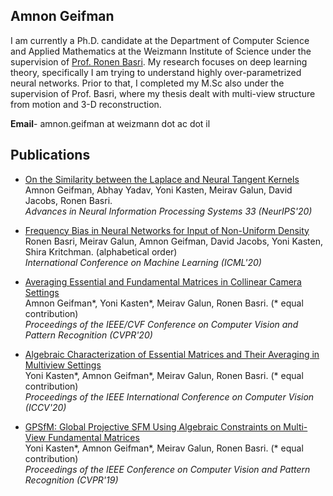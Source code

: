 ## Amnon Geifman

I am currently a Ph.D. candidate at the Department of Computer Science and Applied Mathematics at the Weizmann Institute of Science under the supervision of [Prof. Ronen Basri](https://www.weizmann.ac.il/math/ronen/). My research focuses on deep learning theory, specifically I am trying to understand highly over-parametrized neural networks.
Prior to that, I completed my M.Sc also under the supervision of Prof. Basri, where my thesis dealt with multi-view structure from motion and 3-D reconstruction.


**Email**- amnon.geifman at weizmann dot ac dot il


## Publications

* [On the Similarity between the Laplace
and Neural Tangent Kernels](https://arxiv.org/pdf/2007.01580.pdf) <br />
Amnon Geifman, Abhay Yadav, Yoni Kasten, Meirav Galun, David Jacobs, Ronen Basri. <br />
 *Advances in Neural Information Processing Systems 33 (NeurIPS'20)*

* [Frequency Bias in Neural Networks for Input of Non-Uniform Density](https://arxiv.org/pdf/2003.04560.pdf)<br />
Ronen Basri, Meirav Galun, Amnon Geifman, David Jacobs, Yoni Kasten, Shira Kritchman. (alphabetical order)<br />
*International Conference on Machine Learning (ICML'20)*

* [Averaging Essential and Fundamental Matrices in Collinear Camera Settings](https://openaccess.thecvf.com/content_CVPR_2020/papers/Geifman_Averaging_Essential_and_Fundamental_Matrices_in_Collinear_Camera_Settings_CVPR_2020_paper.pdf)<br />
Amnon Geifman*, Yoni Kasten*, Meirav Galun, Ronen Basri. (* equal contribution)<br />
*Proceedings of the IEEE/CVF Conference on Computer Vision and Pattern Recognition (CVPR'20)*

* [Algebraic Characterization of Essential Matrices and Their Averaging
in Multiview Settings](https://openaccess.thecvf.com/content_ICCV_2019/papers/Kasten_Algebraic_Characterization_of_Essential_Matrices_and_Their_Averaging_in_Multiview_ICCV_2019_paper.pdf)<br />
Yoni Kasten*, Amnon Geifman*, Meirav Galun, Ronen Basri. (* equal contribution)<br />
*Proceedings of the IEEE International Conference on Computer Vision (ICCV'20)*

* [GPSfM: Global Projective SFM Using Algebraic Constraints
on Multi-View Fundamental Matrices](https://openaccess.thecvf.com/content_CVPR_2019/papers/Kasten_GPSfM_Global_Projective_SFM_Using_Algebraic_Constraints_on_Multi-View_Fundamental_CVPR_2019_paper.pdf)<br />
Yoni Kasten*, Amnon Geifman*, Meirav Galun, Ronen Basri. (* equal contribution)<br />
*Proceedings of the IEEE Conference on Computer Vision and Pattern Recognition (CVPR'19)*



